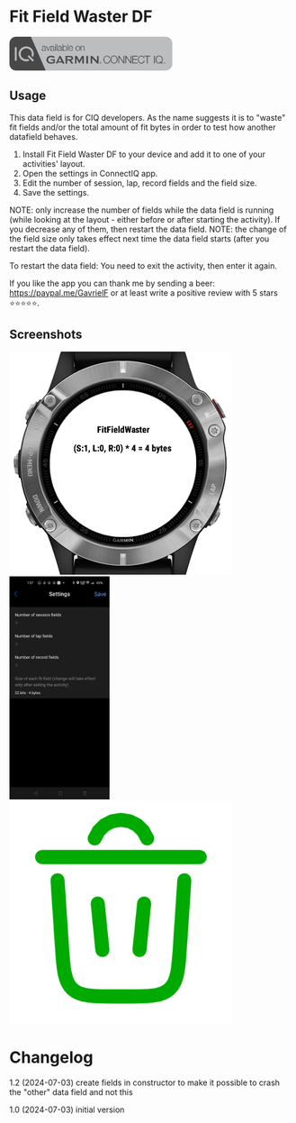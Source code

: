 # Fit Field Waster DF

<a href="http://apps.garmin.com/apps/2e8bf443-f030-4bee-b816-35f5eb404550"><img src="images/available-connect-iq-badge.svg" height="60" alt="Download from Garmin Connect IQ"></a>

## Usage

This data field is for CIQ developers. As the name suggests it is to "waste" fit fields and/or the total amount of fit bytes in order to test how another datafield behaves.

1. Install Fit Field Waster DF to your device and add it to one of your activities' layout.
2. Open the settings in ConnectIQ app.
3. Edit the number of session, lap, record fields and the field size.
4. Save the settings.

NOTE: only increase the number of fields while the data field is running (while looking at the layout - either before or after starting the activity). If you decrease any of them, then restart the data field.
NOTE: the change of the field size only takes effect next time the data field starts (after you restart the data field).

To restart the data field: You need to exit the activity, then enter it again.

If you like the app you can thank me by sending a beer: https://paypal.me/GavrielF or at least write a positive review with 5 stars ⭐⭐⭐⭐⭐.


## Screenshots

<img src="images/f6-4bytes-with-watch.png" height="396">
<img src="images/settings-connect-iq-app.jpg" height="396">
<img src="images/trash-bin-500x500.png" height="396">


# Changelog

1.2 (2024-07-03) create fields in constructor to make it possible to crash the "other" data field and not this

1.0 (2024-07-03) initial version
